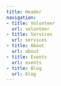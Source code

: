 ```yaml
---
title: Header
navigation:
- title: Volunteer
  url: volunteer
- title: Services
  url: services
- title: About
  url: about
- title: Events
  url: events
- title: Blog
  url: blog
---
```

